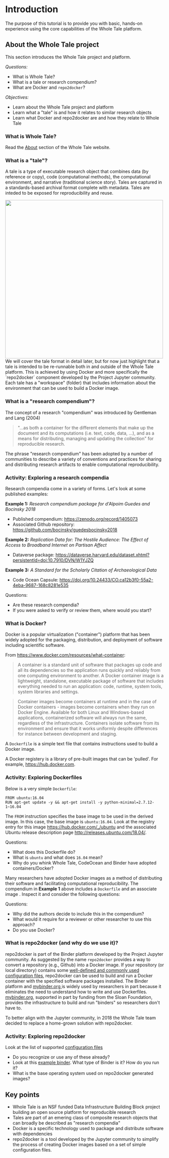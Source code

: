 # Introduction

The purpose of this tutorial is to provide you with basic, hands-on experience using
the core capabilities of the Whole Tale platform.

## About the Whole Tale project

This section introduces the Whole Tale project and platform.

*Questions:*
* What is Whole Tale?
* What is a tale or research compendium?
* What are Docker and `repo2docker`?

*Objectives:*
* Learn about the Whole Tale project and platform
* Learn what a "tale" is and how it relates to similar research objects
* Learn what Docker and repo2docker are and how they relate to Whole Tale


### What is Whole Tale?

Read the [About](http://docs.wholetale.org/en/stable/README.html) section of the Whole Tale website.

### What is a "tale"?

A tale is a type of executable research object that combines data (by reference
or copy), code (computational methods), the computational environment, and
narrative (traditional science story). Tales are captured in a standards-based
archival format complete with metadata. Tales are inteded to be exposed for
reproducibility and reuse.

<img src=http://docs.wholetale.org/en/stable/_images/tale_diagram.png width=500>
We will cover the tale format in detail later, but for now just highlight that
a tale is intended to be re-runnable both in and outside of the Whole Tale
platform. This is achieved by using Docker and more specifically the
`repo2docker` component developed by the Project Jupyter community.  Each tale
has a "workspace" (folder) that includes information about the environment that
can be used to build a Docker image.

### What is a "research compendium"?

The concept of a research "compendium" was introduced by Gentleman and Lang
(2004) 

> "...as both a container for the different elements that make up the
document and its computations (i.e. text, code, data, ...), and as a means
for distributing, managing and updating the collection" for reproducible
research.

The phrase "research compendium" has been adopted by a number of communities to
describe a variety of conventions and practices for sharing and distributing
research artifacts to enable computational reproducibility.


### Activity: Exploring a research compendia

Research compendia come in a variety of forms. Let's look at some published examples:

**Example 1:** _Research compendium package for d'Alpoim Guedes and Bocinsky 2018_
* Published compendium: https://zenodo.org/record/1405073
* Associated Github repository: https://github.com/bocinsky/guedesbocinsky2018

**Example 2:** _Replication Data for: The Hostile Audience: The Effect of Access to Broadband Internet on Partisan Affect_
* Dataverse package: https://dataverse.harvard.edu/dataset.xhtml?persistentId=doi:10.7910/DVN/W1YJZQ

**Example 3:** _A Standard for the Scholarly Citation of Archaeological Data_
* Code Ocean Capsule: https://doi.org/10.24433/CO.ca12b3f0-55a2-4eba-9687-168c8281e535

Questions:
* Are these research compendia?
* If you were asked to verify or review them, where would you start?


### What is Docker?

Docker is a popular virtualization ("container") platform that has been widely adopted for the packaging, distribution, and deployment of software including scientific software. 

From https://www.docker.com/resources/what-container:

> A container is a standard unit of software that packages up code and all its dependencies so the application runs quickly and reliably from one computing environment to another. A Docker container image is a lightweight, standalone, executable package of software that includes everything needed to run an application: code, runtime, system tools, system libraries and settings.

> Container images become containers at runtime and in the case of Docker containers - images become containers when they run on Docker Engine. Available for both Linux and Windows-based applications, containerized software will always run the same, regardless of the infrastructure. Containers isolate software from its environment and ensure that it works uniformly despite differences for instance between development and staging.

A `Dockerfile` is a simple text file that contains instructions used to build a Docker image.

A Docker registery is a library of pre-built images that can be 'pulled'.  For example, https://hub.docker.com.

### Activity: Exploring Dockerfiles

Below is a very simple `Dockerfile`:

```
FROM ubuntu:16.04
RUN apt-get update -y && apt-get install -y python-minimal=2.7.12-1~16.04
```

The `FROM` instruction specifies the base image to be used in the derived image. In this case, the base image is `ubuntu:16.04`. Look at the registry entry for this image https://hub.docker.com/_/ubuntu and the associated Ubuntu release description page http://releases.ubuntu.com/18.04/.

Questions:
* What does this Dockerfile do?
* What is `ubuntu` and what does `16.04` mean?
* Why do you whink Whole Tale, CodeOcean and Binder have adopted containers/Docker?

Many researchers have adopted Docker images as a method of distributing their software and facilitating computational reproducibility. The compendium in **Example 1** above includes a `Dockerfile` and an associate image .  Inspect it and consider the following questions:

Questions:
* Why did the authors decide to include this in the compendium?
* What would it require for a reviewer or other researcher to use this approach?
* Do you use Docker?

### What is repo2docker (and why do we use it)?

repo2docker is part of the Binder platform developed by the Project Jupyter community. As suggested by the name `repo2docker` provides a way to convert a repository (e.g., Github) into a Docker image. If your repository (or local directory) contains some [well-defined and commonly used configuration files](https://repo2docker.readthedocs.io/en/latest/config_files.html), repo2docker can be used to build and run a Docker container with the specified software packages installed.  The Binder platform and [mybinder.org ](https://mybinder.org) is widely used by researchers in part because it eliminates the need to understand how to write and use Dockerfiles.  [mybinder.org](https://mybinder.org), supported in part by funding from the Sloan Foundation, provides the infrastructure to build and run "binders" so researchers don't have to.

To better align with the Jupyter community, in 2018 the Whole Tale team decided to replace a home-grown solution with repo2docker.

### Activity: Exploring repo2docker

Look at the list of supported [configuration files](https://repo2docker.readthedocs.io/en/latest/config_files.html)

* Do you recognize or use any of these already?
* Look at this [example binder](https://zenodo.org/record/1345320#.XP6Gr29Kh24). What type of Binder is it? How do you run it?
* What is the base operating system used on repo2docker generated images?

## Key points

* Whole Tale is an NSF funded Data Infrastructure Building Block project building an open source platform for reproducible research
* Tales are part of an emering class of composite research objects that can broadly be described as "research compendia"
* Docker is a specific technology used to package and distribute software with dependencies
* repo2docker is a tool developed by the Jupyter community to simplify the process of creating Docker images based on a set of simple configuration files.

